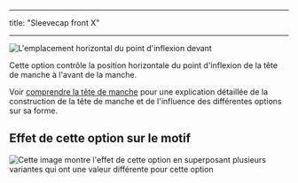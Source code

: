 - - -
title: "Sleevecap front X"
- - -

![L'emplacement horizontal du point d'inflexion devant](./sleevecapfrontfactorx.svg)

Cette option contrôle la position horizontale du point d'inflexion de la tête de manche à l'avant de la manche.

<Tip>

Voir [comprendre la tête de manche](/docs/patterns/brian/options#understanding-the-sleevecap) pour une explication détaillée de la construction de la tête de manche et de l'influence des différentes options sur sa forme.

</Tip>

## Effet de cette option sur le motif

![Cette image montre l'effet de cette option en superposant plusieurs variantes qui ont une valeur différente pour cette option](huey_sleevecapfrontfactorx_sample.svg "Effect of this option on the pattern")
